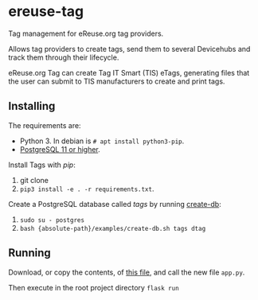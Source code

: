 # ereuse-tag
Tag management for eReuse.org tag providers.

Allows tag providers to create tags, send them to several Devicehubs and
track them through their lifecycle.

eReuse.org Tag can create Tag IT Smart (TIS) eTags, generating files that 
the user can submit to TIS manufacturers to create and print tags.

## Installing
The requirements are:

- Python 3. In debian is `# apt install python3-pip`.
- [PostgreSQL 11 or higher](https://www.postgresql.org/download/).

Install Tags with *pip*: 

1. git clone
3. `pip3 install -e . -r requirements.txt`.

Create a PostgreSQL database called *tags* by running 
[create-db](examples/create-db.sh):

1. `sudo su - postgres`
2. `bash {absolute-path}/examples/create-db.sh tags dtag`

## Running
Download, or copy the contents, of [this file](examples/app.py), and
call the new file ``app.py``.

Then execute in the root project directory ``flask run``

